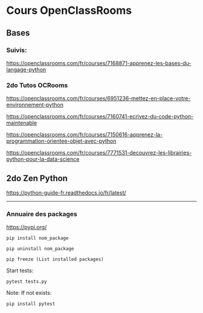 # Cours OpenClassRooms


## Bases


### Suivis:

https://openclassrooms.com/fr/courses/7168871-apprenez-les-bases-du-langage-python


### 2do Tutos OCRooms

https://openclassrooms.com/fr/courses/6951236-mettez-en-place-votre-environnement-python

https://openclassrooms.com/fr/courses/7160741-ecrivez-du-code-python-maintenable

https://openclassrooms.com/fr/courses/7150616-apprenez-la-programmation-orientee-objet-avec-python

https://openclassrooms.com/fr/courses/7771531-decouvrez-les-librairies-python-pour-la-data-science


## 2do Zen Python

https://python-guide-fr.readthedocs.io/fr/latest/

---

### Annuaire des packages

https://pypi.org/

```
pip install nom_package

pip uninstall nom_package

pip freeze (List installed packages)
```
Start tests:

```
pytest tests.py
```

Note: If not exists: 

```
pip install pytest
```
